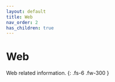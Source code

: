 ```yaml
---
layout: default
title: Web
nav_order: 2
has_children: true
---
```


# Web

Web related information.
{: .fs-6 .fw-300 }
